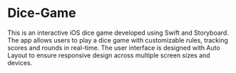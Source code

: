 # Dice-Game
This is an interactive iOS dice game developed using Swift and Storyboard. The app allows users to play a dice game with customizable rules, tracking scores and rounds in real-time. The user interface is designed with Auto Layout to ensure responsive design across multiple screen sizes and devices.
